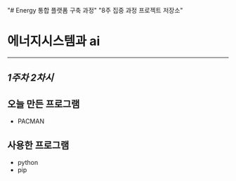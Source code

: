"# Energy 통합 플랫폼 구축 과정" 
"8주 집중 과정 프로젝트 저장소" 
# 에너지시스템과 ai
----
## **_1주차 2차시_**
## 오늘 만든 프로그램
- PACMAN
## 사용한 프로그램
- python
- pip 

